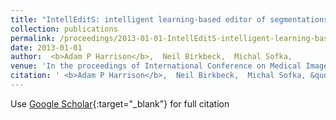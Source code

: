 ```yaml
---
title: "IntellEditS: intelligent learning-based editor of segmentations"
collection: publications
permalink: /proceedings/2013-01-01-IntellEditS-intelligent-learning-based-editor-of-segmentations
date: 2013-01-01
author:  <b>Adam P Harrison</b>,  Neil Birkbeck,  Michal Sofka, 
venue: 'In the proceedings of International Conference on Medical Image Computing and Computer-Assisted Intervention'
citation: ' <b>Adam P Harrison</b>,  Neil Birkbeck,  Michal Sofka, &quot;IntellEditS: intelligent learning-based editor of segmentations.&quot; In the proceedings of International Conference on Medical Image Computing and Computer-Assisted Intervention, 2013.'
---
```

Use [Google Scholar](https://scholar.google.com/scholar?q=IntellEditS:+intelligent+learning+based+editor+of+segmentations){:target="_blank"} for full citation
